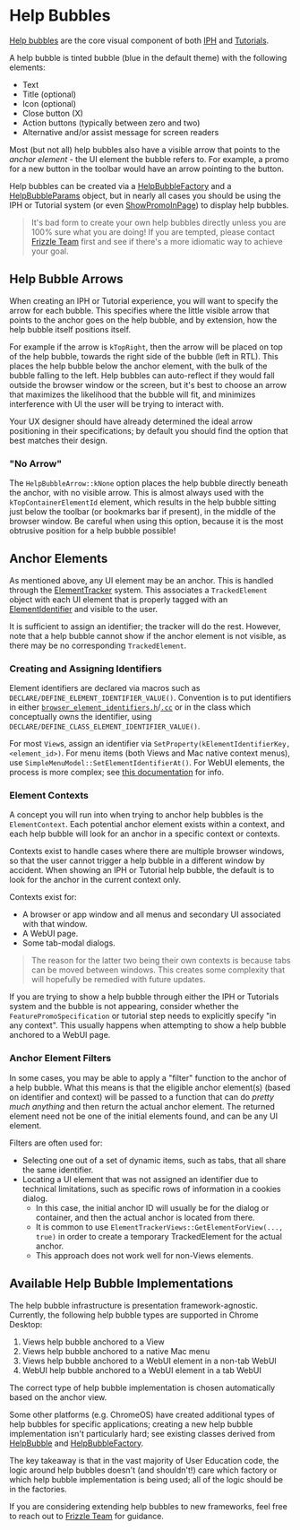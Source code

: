 # Help Bubbles

[Help bubbles](./common/help_bubble.h) are the core visual component of both
[IPH](./feature-promos.md) and [Tutorials](./tutorials.md).

A help bubble is tinted bubble (blue in the default theme) with the following
elements:
 - Text
 - Title (optional)
 - Icon (optional)
 - Close button (X)
 - Action buttons (typically between zero and two)
 - Alternative and/or assist message for screen readers

Most (but not all) help bubbles also have a visible arrow that points to the
_anchor element_ - the UI element the bubble refers to. For example, a promo for
a new button in the toolbar would have an arrow pointing to the button.

Help bubbles can be created via a
[HelpBubbleFactory](./common/help_bubble_factory.h) and a
[HelpBubbleParams](./common/help_bubble_params.h) object, but in nearly all
cases you should be using the IPH or Tutorial system (or even
[ShowPromoInPage](/chrome/browser/ui/user_education/show_promo_in_page.h))
to display help bubbles.

> It's bad form to create your own help bubbles directly unless you are 100%
sure what you are doing! If you are tempted, please contact
[Frizzle Team](mailto:frizzle-team@google.com) first and see if there's a more
idiomatic way to achieve your goal.

## Help Bubble Arrows

When creating an IPH or Tutorial experience, you will want to specify the arrow
for each bubble. This specifies where the little visible arrow that points to
the anchor goes on the help bubble, and by extension, how the help bubble itself
positions itself.

For example if the arrow is `kTopRight`, then the arrow will be placed on top of
the help bubble, towards the right side of the bubble (left in RTL). This places
the help bubble below the anchor element, with the bulk of the bubble falling to
the left. Help bubbles can auto-reflect if they would fall outside the browser
window or the screen, but it's best to choose an arrow that maximizes the
likelihood that the bubble will fit, and minimizes interference with UI the user
will be trying to interact with.

Your UX designer should have already determined the ideal arrow positioning in
their specifications; by default you should find the option that best matches
their design.

### "No Arrow"

The `HelpBubbleArrow::kNone` option places the help bubble directly beneath the
anchor, with no visible arrow. This is almost always used with the
`kTopContainerElementId` element, which results in the help bubble sitting just
below the toolbar (or bookmarks bar if present), in the middle of the browser
window. Be careful when using this option, because it is the most obtrusive
position for a help bubble possible!

## Anchor Elements

As mentioned above, any UI element may be an anchor. This is handled through the
[ElementTracker](/ui/base/interaction/element_tracker.h) system. This associates
a `TrackedElement` object with each UI element that is properly tagged with an
[ElementIdentifier](/ui/base/interaction/element_identifier.h) and visible to
the user.

It is sufficient to assign an identifier; the tracker will do the rest. However,
note that a help bubble cannot show if the anchor element is not visible, as
there may be no corresponding `TrackedElement`.

### Creating and Assigning Identifiers

Element identifiers are declared via macros such as
`DECLARE/DEFINE_ELEMENT_IDENTIFIER_VALUE()`. Convention is to put identifiers in
either
[`browser_element_identifiers.h`](/chrome/browser/ui/browser_element_identifiers.h)/[`.cc`](/chrome/browser/ui/browser_element_identifiers.cc)
or in the class which conceptually owns the identifier, using
`DECLARE/DEFINE_CLASS_ELEMENT_IDENTIFIER_VALUE()`.

For most `View`s, assign an identifier via
`SetProperty(kElementIdentifierKey, <element_id>)`. For menu items (both Views
and Mac native context menus), use `SimpleMenuModel::SetElementIdentifierAt()`.
For WebUI elements, the process is more complex; see
[this documentation](./webui/README.md) for info.

### Element Contexts

A concept you will run into when trying to anchor help bubbles is the
`ElementContext`. Each potential anchor element exists within a context, and
each help bubble will look for an anchor in a specific context or contexts.

Contexts exist to handle cases where there are multiple browser windows, so that
the user cannot trigger a help bubble in a different window by accident. When
showing an IPH or Tutorial help bubble, the default is to look for the anchor in
the current context only.

Contexts exist for:
 - A browser or app window and all menus and secondary UI associated with that
   window.
 - A WebUI page.
 - Some tab-modal dialogs.

> The reason for the latter two being their own contexts is because tabs can be
  moved between windows. This creates some complexity that will hopefully be
  remedied with future updates.

If you are trying to show a help bubble through either the IPH or Tutorials
system and the bubble is not appearing, consider whether the
`FeaturePromoSpecification` or tutorial step needs to explicitly specify "in any
context". This usually happens when attempting to show a help bubble anchored to
a WebUI page.

### Anchor Element Filters

In some cases, you may be able to apply a "filter" function to the anchor of a
help bubble. What this means is that the eligible anchor element(s) (based on
identifier and context) will be passed to a function that can do _pretty much
anything_ and then return the actual anchor element. The returned element need
not be one of the initial elements found, and can be any UI element.

Filters are often used for:
 - Selecting one out of a set of dynamic items, such as tabs, that all share the
   same identifier.
 - Locating a UI element that was not assigned an identifier due to technical
   limitations, such as specific rows of information in a cookies dialog.
    - In this case, the initial anchor ID will usually be for the dialog or
      container, and then the actual anchor is located from there.
    - It is common to use `ElementTrackerViews::GetElementForView(..., true)`
      in order to create a temporary TrackedElement for the actual anchor.
    - This approach does not work well for non-Views elements.

## Available Help Bubble Implementations

The help bubble infrastructure is presentation framework-agnostic. Currently,
the following help bubble types are supported in Chrome Desktop:
1. Views help bubble anchored to a View
2. Views help bubble anchored to a native Mac menu
3. Views help bubble anchored to a WebUI element in a non-tab WebUI
4. WebUI help bubble anchored to a WebUI element in a tab WebUI

The correct type of help bubble implementation is chosen automatically based on
the anchor view.

Some other platforms (e.g. ChromeOS) have created additional types of help
bubbles for specific applications; creating a new help bubble implementation
isn't particularly hard; see existing classes derived from
[HelpBubble](./common/help_bubble.h) and
[HelpBubbleFactory](./common/help_bubble_factory.h).

The key takeaway is that in the vast majority of User Education code, the logic
around help bubbles doesn't (and shouldn't!) care which factory or which help
bubble implementation is being used; all of the logic should be in the
factories.

If you are considering extending help bubbles to new frameworks, feel free to
reach out to [Frizzle Team](mailto:frizzle-team@google.com) for guidance.
